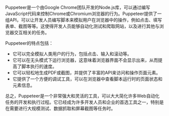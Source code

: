 Puppeteer是一个由Google Chrome团队开发的Node.js库，可以通过编写JavaScript代码来控制Chrome或Chromium浏览器的行为。Puppeteer提供了一组API，可以让开发人员编写脚本来模拟用户在浏览器中的操作，例如点击、填写表单、截图等等。这使得开发人员能够自动化测试和爬取网站，以及进行其他与浏览器交互相关的任务。

Puppeteer的特点包括：

- 它可以完全模拟人类用户的行为，包括点击、输入和滚动等。
- 它可以在无头模式下运行浏览器，这意味着浏览器界面不会显示出来，从而提高了脚本执行的速度。
- 它可以轻松地生成PDF或截图，并提供了丰富的API来访问和操作页面元素。
- 它提供了一个方便的调试工具，可以在浏览器中查看脚本运行时的页面状态和元素信息。

总之，Puppeteer是一个非常强大和灵活的工具，可以大大简化许多Web自动化任务的开发和执行过程。它已经成为许多开发人员和企业的首选工具之一，特别是在需要进行大规模测试、数据抓取和屏幕截图等任务时。
